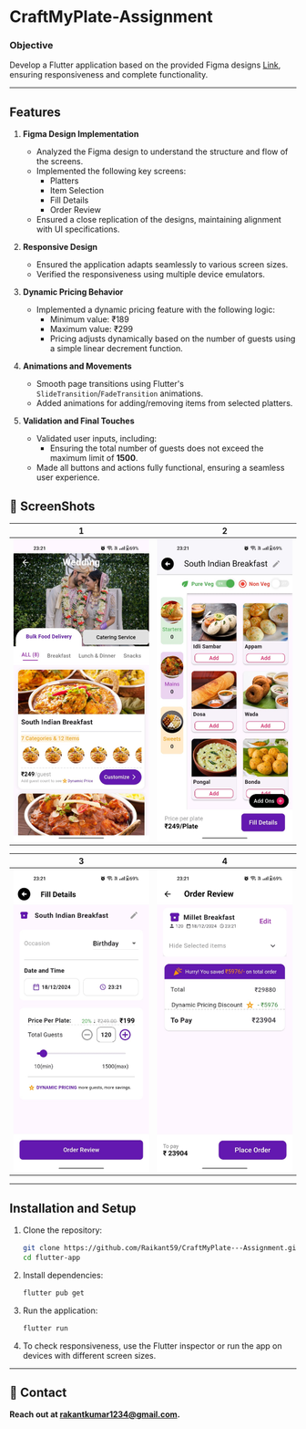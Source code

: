 # CraftMyPlate-Assignment

### Objective
Develop a Flutter application based on the provided Figma designs [Link](https://www.figma.com/design/VebfUm70gaotnKb6IWldLT/Assignment?t=lW3ISDILoGlVNsdJ-0), ensuring responsiveness and complete functionality.

---

## Features

1. **Figma Design Implementation**
   - Analyzed the Figma design to understand the structure and flow of the screens.
   - Implemented the following key screens:
     - Platters
     - Item Selection
     - Fill Details
     - Order Review
   - Ensured a close replication of the designs, maintaining alignment with UI specifications.

2. **Responsive Design**
   - Ensured the application adapts seamlessly to various screen sizes.
   - Verified the responsiveness using multiple device emulators.

3. **Dynamic Pricing Behavior**
   - Implemented a dynamic pricing feature with the following logic:
     - Minimum value: ₹189
     - Maximum value: ₹299
     - Pricing adjusts dynamically based on the number of guests using a simple linear decrement function.

4. **Animations and Movements**
   - Smooth page transitions using Flutter's `SlideTransition`/`FadeTransition` animations.
   - Added animations for adding/removing items from selected platters.

5. **Validation and Final Touches**
   - Validated user inputs, including:
     - Ensuring the total number of guests does not exceed the maximum limit of **1500**.
   - Made all buttons and actions fully functional, ensuring a seamless user experience.
  
## 📸 ScreenShots

| 1 | 2|
|------|-------|
|<img src="https://github.com/Raikant59/CraftMyPlate---Assignment/blob/main/IMG-20241218-WA0017.jpg" width="400">|<img src="https://github.com/Raikant59/CraftMyPlate---Assignment/blob/main/IMG-20241218-WA0018.jpg" width="400">|

| 3 | 4|
|------|-------|
|<img src="https://github.com/Raikant59/CraftMyPlate---Assignment/blob/main/IMG-20241218-WA0020.jpg" width="400">|<img src="https://github.com/Raikant59/CraftMyPlate---Assignment/blob/main/IMG-20241218-WA0019.jpg" width="400">|

---

## Installation and Setup

1. Clone the repository:
   ```bash
   git clone https://github.com/Raikant59/CraftMyPlate---Assignment.git
   cd flutter-app
   ```

2. Install dependencies:
   ```bash
   flutter pub get
   ```

3. Run the application:
   ```bash
   flutter run
   ```

4. To check responsiveness, use the Flutter inspector or run the app on devices with different screen sizes.

---

## 📩 Contact
**Reach out at rakantkumar1234@gmail.com.**
